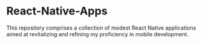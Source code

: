 # React-Native-Apps
This repository comprises a collection of modest React Native applications aimed at revitalizing and refining my proficiency in mobile development.
